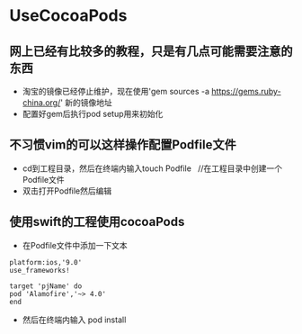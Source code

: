 # UseCocoaPods
## 网上已经有比较多的教程，只是有几点可能需要注意的东西
- 淘宝的镜像已经停止维护，现在使用'gem sources -a https://gems.ruby-china.org/' 新的镜像地址
- 配置好gem后执行pod setup用来初始化

## 不习惯vim的可以这样操作配置Podfile文件
- cd到工程目录，然后在终端内输入touch Podfile   //在工程目录中创建一个Podfile文件
- 双击打开Podfile然后编辑

## 使用swift的工程使用cocoaPods
- 在Podfile文件中添加一下文本
```
platform:ios,'9.0'
use_frameworks!

target 'pjName' do
pod 'Alamofire','~> 4.0'
end
```

- 然后在终端内输入 pod install
